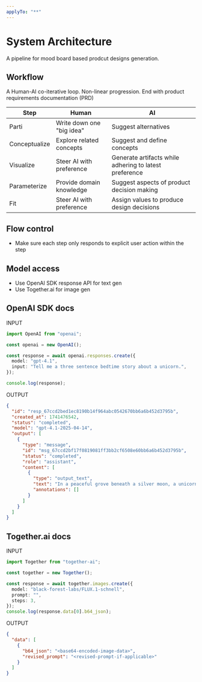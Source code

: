 ```yaml
---
applyTo: "**"
---
```


# System Architecture

A pipeline for mood board based prodcut designs generation.

## Workflow

A Human-AI co-iterative loop. Non-linear progression. End with product requirements documentation (PRD)

| Step          | Human                     | AI                                                     |
| ------------- | ------------------------- | ------------------------------------------------------ |
| Parti         | Write down one "big idea" | Suggest alternatives                                   |
| Conceptualize | Explore related concepts  | Suggest and define concepts                            |
| Visualize     | Steer AI with preference  | Generate artifacts while adhering to latest preference |
| Parameterize  | Provide domain knowledge  | Suggest aspects of product decision making             |
| Fit           | Steer AI with preference  | Assign values to produce design decisions              |

## Flow control

- Make sure each step only responds to explicit user action within the step

## Model access

- Use OpenAI SDK response API for text gen
- Use Together.ai for image gen

## OpenAI SDK docs

INPUT

```ts
import OpenAI from "openai";

const openai = new OpenAI();

const response = await openai.responses.create({
  model: "gpt-4.1",
  input: "Tell me a three sentence bedtime story about a unicorn.",
});

console.log(response);
```

OUTPUT

```json
{
  "id": "resp_67ccd2bed1ec8190b14f964abc0542670bb6a6b452d3795b",
  "created_at": 1741476542,
  "status": "completed",
  "model": "gpt-4.1-2025-04-14",
  "output": [
    {
      "type": "message",
      "id": "msg_67ccd2bf17f0819081ff3bb2cf6508e60bb6a6b452d3795b",
      "status": "completed",
      "role": "assistant",
      "content": [
        {
          "type": "output_text",
          "text": "In a peaceful grove beneath a silver moon, a unicorn named Lumina discovered a hidden pool that reflected the stars. As she dipped her horn into the water, the pool began to shimmer, revealing a pathway to a magical realm of endless night skies. Filled with wonder, Lumina whispered a wish for all who dream to find their own hidden magic, and as she glanced back, her hoofprints sparkled like stardust.",
          "annotations": []
        }
      ]
    }
  ]
}
```

## Together.ai docs

INPUT

```ts
import Together from "together-ai";

const together = new Together();

const response = await together.images.create({
  model: "black-forest-labs/FLUX.1-schnell",
  prompt: "",
  steps: 3,
});
console.log(response.data[0].b64_json);
```

OUTPUT

```json
{
  "data": [
    {
      "b64_json": "<base64-encoded-image-data>",
      "revised_prompt": "<revised-prompt-if-applicable>"
    }
  ]
}
```
